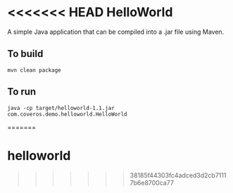<<<<<<< HEAD
HelloWorld
==========

A simple Java application that can be compiled into a .jar file using Maven.

To build
--------
    mvn clean package

To run
------
    java -cp target/helloworld-1.1.jar com.coveros.demo.helloworld.HelloWorld
=======
# helloworld
>>>>>>> 38185f44303fc4adced3d2cb71117b6e8700ca77
